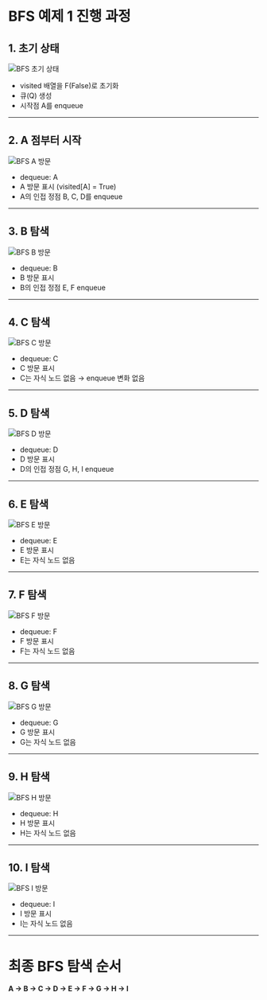 # BFS 예제 1 진행 과정

## 1. 초기 상태

![BFS 초기 상태](img/img01.png)

* visited 배열을 F(False)로 초기화
* 큐(Q) 생성
* 시작점 A를 enqueue

---

## 2. A 점부터 시작

![BFS A 방문](img/img02.png)

* dequeue: A
* A 방문 표시 (visited\[A] = True)
* A의 인접 정점 B, C, D를 enqueue

---

## 3. B 탐색

![BFS B 방문](img/img03.png)

* dequeue: B
* B 방문 표시
* B의 인접 정점 E, F enqueue

---

## 4. C 탐색

![BFS C 방문](img/img04.png)

* dequeue: C
* C 방문 표시
* C는 자식 노드 없음 → enqueue 변화 없음

---

## 5. D 탐색

![BFS D 방문](img/img05.png)

* dequeue: D
* D 방문 표시
* D의 인접 정점 G, H, I enqueue

---

## 6. E 탐색

![BFS E 방문](img/img06.png)

* dequeue: E
* E 방문 표시
* E는 자식 노드 없음

---

## 7. F 탐색

![BFS F 방문](img/img07.png)

* dequeue: F
* F 방문 표시
* F는 자식 노드 없음

---

## 8. G 탐색

![BFS G 방문](img/img08.png)

* dequeue: G
* G 방문 표시
* G는 자식 노드 없음

---

## 9. H 탐색

![BFS H 방문](img/img09.png)

* dequeue: H
* H 방문 표시
* H는 자식 노드 없음

---

## 10. I 탐색

![BFS I 방문](img/img10.png)

* dequeue: I
* I 방문 표시
* I는 자식 노드 없음

---

# 최종 BFS 탐색 순서

**A → B → C → D → E → F → G → H → I**


